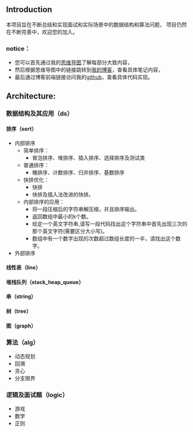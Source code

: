 ## Introduction
本项目旨在不断总结和实现面试和实际场景中的数据结构和算法问题，
项目仍然在不断完善中，欢迎您的加入。

### notice：
+ 您可以首先通过我的[思维导图](https://www.processon.com/mindmap/5cbb5fcae4b09b16ffc06360)了解每部分大致内容，
+ 然后根据思维导图中的链接跳转到[我的博客](https://blog.csdn.net/ljfirst)，查看具体笔记内容，
+ 最后通过博客前端链接访问我的[github](https://github.com/ljfirst/Algorithm)，查看具体代码实现。

## Architecture:
### 数据结构及其应用（ds）
#### 排序（sort）
  + 内部排序
    + 简单排序：
      + 冒泡排序、堆排序、插入排序、选择排序及测试类
    + 普通排序：
      + 桶排序、计数排序、归并排序、基数排序
    + 快排优化：
      + 快排
      + 快排及插入法改进的快排。
    + 内部排序的应用：
      + 将一段压缩后的字符串解压缩，并且排序输出。
      + 返回数组中最小的k个数。
      + 给定一个英文字符串,请写一段代码找出这个字符串中首先出现三次的那个英文字符(需要区分大小写)。
      + 数组中有一个数字出现的次数超过数组长度的一半，请找出这个数字。
  + 外部排序
#### 线性表（line）
#### 堆栈队列（stack_heap_queue）
#### 串（string）
#### 树（tree）		
#### 图（graph）
### 算法（alg）
  + 动态规划
  + 回溯
  + 贪心
  + 分支限界
### 逻辑及面试题（logic）
  + 游戏
  + 数学
  + 正则

